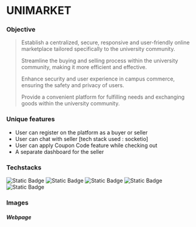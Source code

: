 
# UNIMARKET

### Objective
> Establish a centralized, secure, responsive and  user-friendly online marketplace tailored specifically to the university community.
> 
> Streamline the buying and selling process within the university community, making it more efficient and effective.
> 
> Enhance security and user experience in campus commerce, ensuring the safety and privacy of users.
> 
> Provide a convenient platform for fulfilling needs and exchanging goods within the university community.

### Unique features
- User can register on the platform as a buyer or seller
- User can chat with seller [tech stack used : socketio]
- User can apply Coupon Code feature while checking out
- A separate dashboard for the seller
### Techstacks 
![Static Badge](https://img.shields.io/badge/MongoDB-yellow?style=for-the-badge&logo=mongodb&logoColor=yellow&labelColor=black)
![Static Badge](https://img.shields.io/badge/ReactJS-61DBFB?style=for-the-badge&logo=react&logoColor=61DBFB&labelColor=black)
![Static Badge](https://img.shields.io/badge/ExpressJs-green?style=for-the-badge&logo=express&logoColor=green&labelColor=black)
![Static Badge](https://img.shields.io/badge/NodeJs-green?style=for-the-badge&logo=express&logoColor=yellow&labelColor=black)
![Static Badge](https://img.shields.io/badge/Tailwind-purple?style=for-the-badge&logo=CSS&logoColor=yellow&labelColor=black)

### Images
##### Webpage






